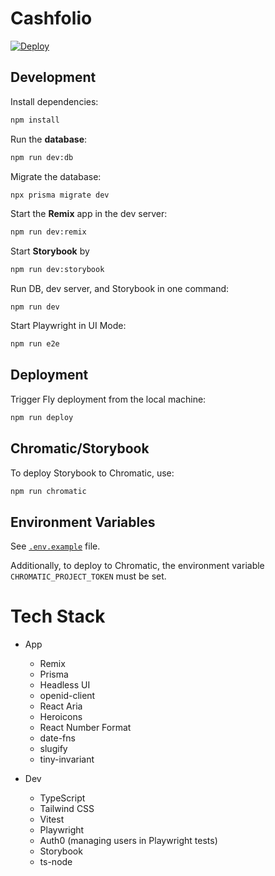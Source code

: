 # Cashfolio

[![Deploy](https://github.com/felixmokross/cashfolio/actions/workflows/deploy.yml/badge.svg)](https://github.com/felixmokross/cashfolio/actions/workflows/deploy.yml)

## Development

Install dependencies:

```sh
npm install
```

Run the **database**:

```sh
npm run dev:db
```

Migrate the database:

```sh
npx prisma migrate dev
```

Start the **Remix** app in the dev server:

```sh
npm run dev:remix
```

Start **Storybook** by

```sh
npm run dev:storybook
```

Run DB, dev server, and Storybook in one command:

```
npm run dev
```

Start Playwright in UI Mode:

```sh
npm run e2e
```

## Deployment

Trigger Fly deployment from the local machine:

```sh
npm run deploy
```

## Chromatic/Storybook

To deploy Storybook to Chromatic, use:

```sh
npm run chromatic
```

## Environment Variables

See [`.env.example`](./.env.example) file.

Additionally, to deploy to Chromatic, the environment variable `CHROMATIC_PROJECT_TOKEN` must be set.

# Tech Stack

- App

  - Remix
  - Prisma
  - Headless UI
  - openid-client
  - React Aria
  - Heroicons
  - React Number Format
  - date-fns
  - slugify
  - tiny-invariant

- Dev

  - TypeScript
  - Tailwind CSS
  - Vitest
  - Playwright
  - Auth0 (managing users in Playwright tests)
  - Storybook
  - ts-node
